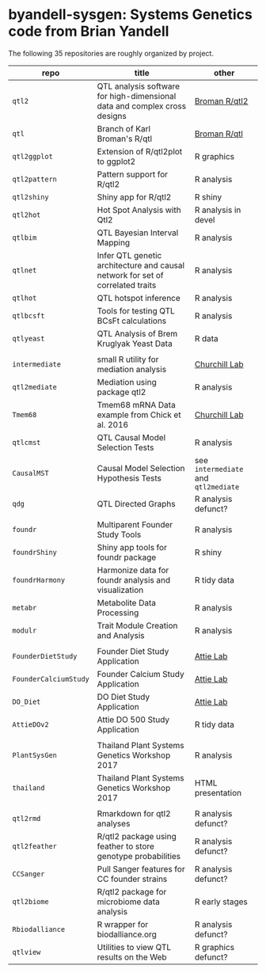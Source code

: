 # byandell-sysgen: Systems Genetics code from Brian Yandell

The following 35 repositories are roughly organized by project.

| repo | title | other |
| ---- | ----- | ----- |
| `qtl2` |QTL analysis software for high-dimensional data and complex cross designs | [Broman R/qtl2](https://kbroman.org/qtl2/) |
| `qtl` | Branch of Karl Broman's R/qtl | [Broman R/qtl](https://rqtl.org/) |
| `qtl2ggplot` | Extension of R/qtl2plot to ggplot2 | R graphics |
| `qtl2pattern` | Pattern support for R/qtl2 | R analysis |
| `qtl2shiny` | Shiny app for R/qtl2 | R shiny |
| `qtl2hot` | Hot Spot Analysis with Qtl2 | R analysis in devel |
| `qtlbim` | QTL Bayesian Interval Mapping | R analysis |
| `qtlnet` | Infer QTL genetic architecture and causal network for set of correlated traits | R analysis |
| `qtlhot` | QTL hotspot inference | R analysis |
| `qtlbcsft` | Tools for testing QTL BCsFt calculations | R analysis |
| `qtlyeast` | QTL Analysis of Brem Kruglyak Yeast Data | R data |
|||
| `intermediate` | small R utility for mediation analysis | [Churchill Lab](https://github.com/churchill-lab/intermediate) |
| `qtl2mediate` | Mediation using package qtl2 | R analysis |
| `Tmem68` | Tmem68 mRNA Data example from Chick et al. 2016 | [Churchill Lab](https://github.com/churchill-lab/intermediate) |
| `qtlcmst` | QTL Causal Model Selection Tests | R analysis |
| `CausalMST` | Causal Model Selection Hypothesis Tests | see `intermediate` and `qtl2mediate` |
| `qdg` | QTL Directed Graphs | R analysis defunct? |
|||
| `foundr` | Multiparent Founder Study Tools | R analysis |
| `foundrShiny` | Shiny app tools for foundr package | R shiny |
| `foundrHarmony` | Harmonize data for foundr analysis and visualization | R tidy data |
| `metabr` | Metabolite Data Processing | R analysis |
| `modulr` | Trait Module Creation and Analysis | R analysis |
|||
| `FounderDietStudy` | Founder Diet Study Application | [Attie Lab](https://github.com/AttieLab-Systems-Genetics) |
| `FounderCalciumStudy` | Founder Calcium Study Application | [Attie Lab](https://github.com/AttieLab-Systems-Genetics) |
| `DO_Diet` | DO Diet Study Application | [Attie Lab](https://github.com/AttieLab-Systems-Genetics) |
| `AttieDOv2` | Attie DO 500 Study Application | R tidy data |
|||
| `PlantSysGen` | Thailand Plant Systems Genetics Workshop 2017 | R analysis |
| `thailand` | Thailand Plant Systems Genetics Workshop 2017 | HTML presentation |
|||
| `qtl2rmd` | Rmarkdown for qtl2 analyses | R analysis defunct? |
| `qtl2feather` | R/qtl2 package using feather to store genotype probabilities | R analysis defunct? |
| `CCSanger` | Pull Sanger features for CC founder strains | R analysis defunct? |
| `qtl2biome` | R/qtl2 package for microbiome data analysis | R early stages |
| `Rbiodalliance` | R wrapper for biodalliance.org | R analysis defunct? |
| `qtlview` | Utilities to view QTL results on the Web | R graphics defunct? |
